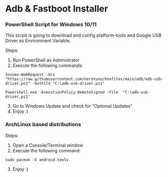 # Adb & Fastboot Installer
### PowerShell Script for Windows 10/11
This scrpit is going to download and config platform-tools and Google USB Driver as Environment Variable.

Steps:
1. Run PowerShell as Admnistrator
2. Execute the following commands:

```
Invoke-WebRequest -Uri "https://raw.githubusercontent.com/nerotuno/knofiles/main/adb/adb-usb-driver.ps1" -OutFile "C:\adb-usb-driver.ps1"
```
```
Powershell.exe -ExecutionPolicy RemoteSigned -File  "C:\adb-usb-driver.ps1"
```
3. Go to Windows Update and check for "Optional Updates"
4. Enjoy :)

### ArchLinux based distributions
Steps:
1. Open a Console/Terminal window
2. Execute the following command:

```
sudo pacman -S android-tools
```
3. Enjoy :)
